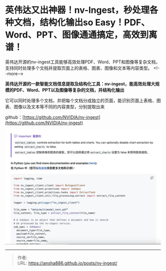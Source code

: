 # 英伟达又出神器！nv-Ingest，秒处理各种文档，结构化输出so Easy！PDF、Word、PPT、图像通通搞定，高效到离谱！

英伟达开源的nv-ingest工具能够高效处理PDF、Word、PPT和图像等复杂文档，支持同时处理多个文档并提取页面上的表格、图表、图像和文本等内容类型。
&lt;!--more--&gt;

**英伟达开源的一款智能文档信息提取及结构化工具：nv-ingest，能高效处理大规模的PDF、Word、PPT以及图像等复杂的文档，并结构化输出**

它可以同时处理多个文档，并把每个文档分成独立的页面，能识别页面上表格、图表、图像以及文本等不同的内容类型，分别提取出来

github：[https://github.com/NVIDIA/nv-ingest](https://github.com/NVIDIA/nv-ingest)

![](https://raw.githubusercontent.com/ansha886/blog-images/master/nv-ingest.webp)


---

> 作者:   
> URL: https://ansha886.github.io/posts/nv-ingest/  

